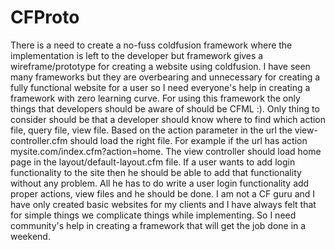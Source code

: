 # CFProto
There is a need to create a no-fuss coldfusion framework where the implementation is left to the developer but framework gives a wireframe/prototype for creating a website using coldfusion. I have seen many frameworks but they are overbearing and unnecessary for creating a fully functional website for a user so I need everyone's help in creating a framework with zero learning curve. For using this framework the only things that developers should be aware of should be CFML :). Only thing to consider should be that a developer should know where to find which action file, query file, view file. Based on the action parameter in the url the view-controller.cfm should load the right file. For example if the url has action mysite.com/index.cfm?action=home. The view controller should load home page in the layout/default-layout.cfm file. If a user wants to add login functionality to the site then he should be able to add that functionality without any problem. All he has to do write a user login functionality add proper actions, view files and he should be done. I am not a CF guru and I have only created basic websites for my clients and I have always felt that for simple things we complicate things while implementing. So I need community's help in creating a framework that will get the job done in a weekend. 

